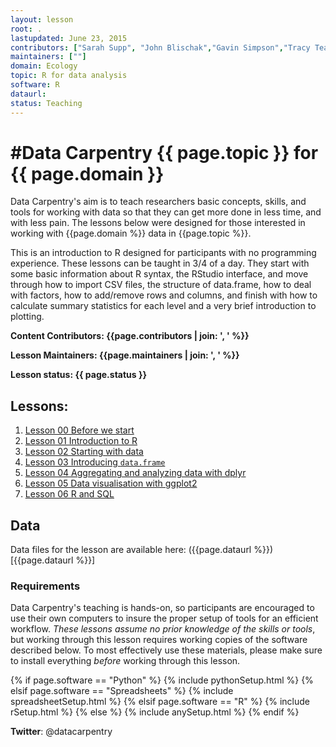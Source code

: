 ```yaml
---
layout: lesson
root: .
lastupdated: June 23, 2015
contributors: ["Sarah Supp", "John Blischak","Gavin Simpson","Tracy Teal","Greg Wilson","Diego Barneche"," Stephen Turner","Francois Michonneau"]
maintainers: [""]
domain: Ecology
topic: R for data analysis
software: R
dataurl:
status: Teaching
---
```


#Data Carpentry {{ page.topic }} for {{ page.domain }}
=======

Data Carpentry's aim is to teach researchers basic concepts, skills,
and tools for working with data so that they can get more done in less
time, and with less pain. The lessons below were designed for those interested
in working with {{page.domain %}} data in {{page.topic %}}.

This is an introduction to R designed for participants with no programming
experience. These lessons can be taught in 3/4 of a day. They start with some
basic information about R syntax, the RStudio interface, and move through how to
import CSV files, the structure of data.frame, how to deal with factors, how to
add/remove rows and columns, and finish with how to calculate summary statistics
for each level and a very brief introduction to plotting.


**Content Contributors: {{page.contributors | join: ', ' %}}**


**Lesson Maintainers: {{page.maintainers | join: ', ' %}}**


**Lesson status: {{ page.status }}**

<!--
  [Information on Lesson Status Categories]()
-->

<!-- ###### INDEX OF LESSONS ON THIS TOPIC ###### -->

## Lessons:

1. [Lesson 00 Before we start](00-before-we-start.html)
2. [Lesson 01 Introduction to R](01-intro-to-R.html)
3. [Lesson 02 Starting with data](02-starting-with-data.html)
4. [Lesson 03 Introducing `data.frame`](03-data-frames.html)
5. [Lesson 04 Aggregating and analyzing data with dplyr](04-dplyr.html)
6. [Lesson 05 Data visualisation with ggplot2](05-visualisation-ggplot2.html)
7. [Lesson 06 R and SQL](06-r-and-sql.html)


## Data

Data files for the lesson are available here: ({{page.dataurl %}})[{{page.dataurl %}}]


### Requirements

Data Carpentry's teaching is hands-on, so participants are encouraged to use
their own computers to insure the proper setup of tools for an efficient workflow.
*These lessons assume no prior knowledge of the skills or tools*, but working
through this lesson requires working copies of the software described below.
To most effectively use these materials, please make sure to install everything
*before* working through this lesson.

{% if page.software == "Python" %}
{% include pythonSetup.html %}
{% elsif page.software == "Spreadsheets" %}
{% include spreadsheetSetup.html %}
{% elsif page.software == "R" %}
{% include rSetup.html %}
{% else %}
{% include anySetup.html %}
{% endif %}

<p><strong>Twitter</strong>: @datacarpentry</p>




